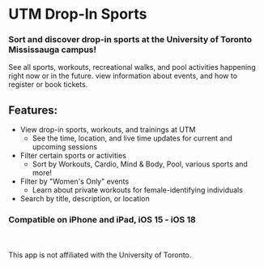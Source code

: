 # UTM Drop-In Sports

### Sort and discover drop-in sports at the University of Toronto Mississauga campus!

See all sports, workouts, recreational walks, and pool activities happening right now or in the future. view information about events, and how to register or book tickets.

## Features:
- View drop-in sports, workouts, and trainings at UTM
  - See the time, location, and live time updates for current and upcoming sessions
- Filter certain sports or activities
  - Sort by Workouts, Cardio, Mind & Body, Pool, various sports and more!
- Filter by "Women's Only" events
  - Learn about private workouts for female-identifying individuals
- Search by title, description, or location

### Compatible on iPhone and iPad, iOS 15 - iOS 18



<br><br>
This app is not affiliated with the University of Toronto.

